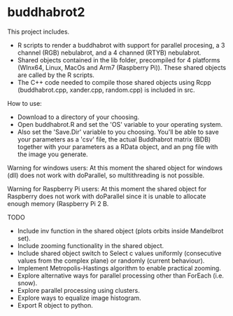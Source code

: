 buddhabrot2
===========
This project includes.

* R scripts to render a buddhabrot with support for parallel procesing, a 3 channel (RGB) nebulabrot, and a 4 channed (RTYB) nebulabrot.
* Shared objects contained in the lib folder, precompiled for 4 platforms (WInx64, Linux, MacOs and Arm7 (Raspberry Pi)). These shared objects are called by the R scripts.
* The C++ code needed to compile those shared objects using Rcpp (buddhabrot.cpp, xander.cpp, random.cpp) is included in src.

How to use:
* Download to a directory of your choosing. 
* Open buddhabrot.R and set the 'OS' variable to your operating system. 
* Also set the 'Save.Dir' variable to you choosing. You'll be able to save your parameters as a 'csv' file, the actual Buddhabrot matrix (BDB) together with your parameters as a RData object, and an png file with the image you generate.

Warning for windows users: At this moment the shared object for windows (dll) does not work with doParallel, so multithreading is not possible.

Warning for Raspberry Pi users: At this moment the shared object for Raspberry does not work with doParallel since it is unable to allocate enough memory (Raspberry Pi 2 B.

TODO

* Include inv function in the shared object (plots orbits inside Mandelbrot set).
* Include zooming functionality in the shared object.
* Include shared object switch to Select c values uniformly (consecutive values from the complex plane) or randomly (current behaviour).
* Implement Metropolis-Hastings algorithm to enable practical zooming.
* Explore alternative ways for parallel processing other than ForEach (i.e. snow).
* Explore parallel processing using clusters.
* Explore ways to equalize image histogram.
* Export R object to python.



